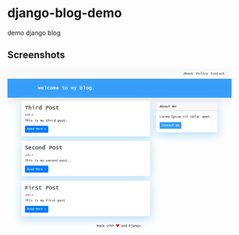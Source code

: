 # django-blog-demo
demo django blog

## Screenshots
![Alt text](https://github.com/jenzhng/django-blog-demo/blob/main/project-screenshot-2.png)
